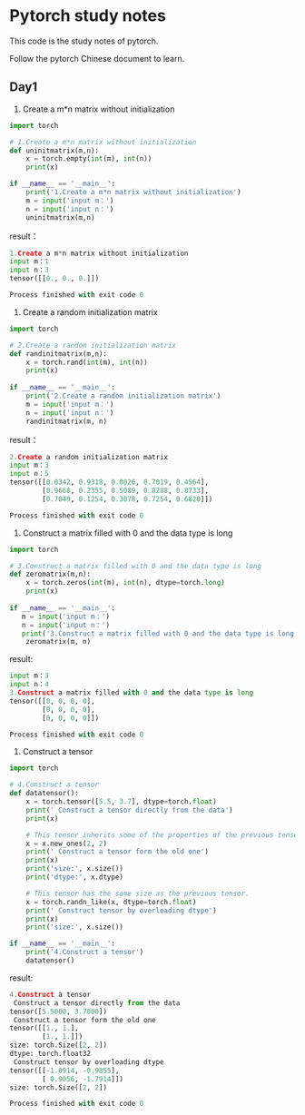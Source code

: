 # Pytorch study notes

This code is the study notes of pytorch.

Follow the pytorch Chinese document to learn.

## Day1

1. Create a m*n matrix without initialization

```python
import torch

# 1.Create a m*n matrix without initialization
def uninitmatrix(m,n):
    x = torch.empty(int(m), int(n))
    print(x)

if __name__ == '__main__':
    print('1.Create a m*n matrix without initialization')
    m = input('input m：')
    n = input('input n：')
    uninitmatrix(m,n)
```

result：

```python
1.Create a m*n matrix without initialization
input m：1
input n：3
tensor([[0., 0., 0.]])

Process finished with exit code 0
```

1. Create a random initialization matrix

```python
import torch

# 2.Create a random initialization matrix
def randinitmatrix(m,n):
    x = torch.rand(int(m), int(n))
    print(x)
    
if __name__ == '__main__':
    print('2.Create a random initialization matrix')
    m = input('input m：')
    n = input('input n：')
    randinitmatrix(m, n)
```

result：

```python
2.Create a random initialization matrix
input m：3
input n：5
tensor([[0.0342, 0.9318, 0.0026, 0.7019, 0.4564],
        [0.9668, 0.2355, 0.5089, 0.8288, 0.8733],
        [0.7049, 0.1254, 0.3078, 0.7254, 0.6820]])

Process finished with exit code 0
```

1. Construct a matrix filled with 0 and the data type is long

```python
import torch

# 3.Construct a matrix filled with 0 and the data type is long
def zeromatrix(m,n):
    x = torch.zeros(int(m), int(n), dtype=torch.long)
    print(x)
    
if __name__ == '__main__':
   m = input('input m：')
   n = input('input n：')
   print('3.Construct a matrix filled with 0 and the data type is long')
    zeromatrix(m, n)
```

result:

```python
input m：3
input n：4
3.Construct a matrix filled with 0 and the data type is long
tensor([[0, 0, 0, 0],
        [0, 0, 0, 0],
        [0, 0, 0, 0]])

Process finished with exit code 0
```

1. Construct a tensor

```python
import torch

# 4.Construct a tensor
def datatensor():
    x = torch.tensor([5.5, 3.7], dtype=torch.float)
    print(' Construct a tensor directly from the data')
    print(x)

    # This tensor inherits some of the properties of the previous tensor, such as dtype.
    x = x.new_ones(2, 2)
    print(' Construct a tensor form the old one')
    print(x)
    print('size:', x.size())
    print('dtype:', x.dtype)

    # This tensor has the same size as the previous tensor.
    x = torch.randn_like(x, dtype=torch.float)
    print(' Construct tensor by overloading dtype')
    print(x)
    print('size:', x.size())

if __name__ == '__main__':
    print('4.Construct a tensor')
    datatensor()
```

result:

```python
4.Construct a tensor
 Construct a tensor directly from the data
tensor([5.5000, 3.7000])
 Construct a tensor form the old one
tensor([[1., 1.],
        [1., 1.]])
size: torch.Size([2, 2])
dtype: torch.float32
 Construct tensor by overloading dtype
tensor([[-1.0914, -0.9855],
        [ 0.9056, -1.7914]])
size: torch.Size([2, 2])

Process finished with exit code 0
```
